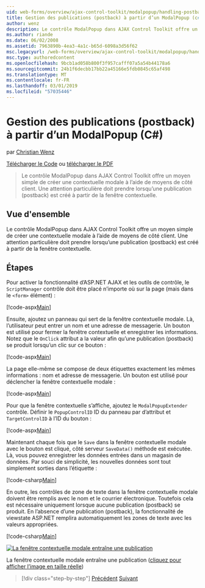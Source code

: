 ```yaml
---
uid: web-forms/overview/ajax-control-toolkit/modalpopup/handling-postbacks-from-a-modalpopup-cs
title: Gestion des publications (postback) à partir d’un ModalPopup (c#) | Microsoft Docs
author: wenz
description: Le contrôle ModalPopup dans AJAX Control Toolkit offre un moyen simple de créer une contextuelle modale à l’aide de moyens de côté client. Une attention particulière doit entreprendre lorsqu’un pos...
ms.author: riande
ms.date: 06/02/2008
ms.assetid: 7963890b-4ea3-4a1c-b65d-6098a3d56f62
msc.legacyurl: /web-forms/overview/ajax-control-toolkit/modalpopup/handling-postbacks-from-a-modalpopup-cs
msc.type: authoredcontent
ms.openlocfilehash: 9bcb1ad058b800f3f957cafff07a5a54b44178a6
ms.sourcegitcommit: 24b1f6decbb17bb22a45166e5fdb0845c65af498
ms.translationtype: MT
ms.contentlocale: fr-FR
ms.lasthandoff: 03/01/2019
ms.locfileid: "57035446"
---
```

<a name="handling-postbacks-from-a-modalpopup-c"></a>Gestion des publications (postback) à partir d’un ModalPopup (C#)
====================
par [Christian Wenz](https://github.com/wenz)

[Télécharger le Code](http://download.microsoft.com/download/2/4/0/24052038-f942-4336-905b-b60ae56f0dd5/ModalPopup3.cs.zip) ou [télécharger le PDF](http://download.microsoft.com/download/b/6/a/b6ae89ee-df69-4c87-9bfb-ad1eb2b23373/modalpopup3CS.pdf)

> Le contrôle ModalPopup dans AJAX Control Toolkit offre un moyen simple de créer une contextuelle modale à l’aide de moyens de côté client. Une attention particulière doit prendre lorsqu’une publication (postback) est créé à partir de la fenêtre contextuelle.


## <a name="overview"></a>Vue d'ensemble

Le contrôle ModalPopup dans AJAX Control Toolkit offre un moyen simple de créer une contextuelle modale à l’aide de moyens de côté client. Une attention particulière doit prendre lorsqu’une publication (postback) est créé à partir de la fenêtre contextuelle.

## <a name="steps"></a>Étapes

Pour activer la fonctionnalité d’ASP.NET AJAX et les outils de contrôle, le `ScriptManager` contrôle doit être placé n’importe où sur la page (mais dans le `<form>` élément) :

[!code-aspx[Main](handling-postbacks-from-a-modalpopup-cs/samples/sample1.aspx)]

Ensuite, ajoutez un panneau qui sert de la fenêtre contextuelle modale. Là, l’utilisateur peut entrer un nom et une adresse de messagerie. Un bouton est utilisé pour fermer la fenêtre contextuelle et enregistrer les informations. Notez que le `OnClick` attribut a la valeur afin qu’une publication (postback) se produit lorsqu’un clic sur ce bouton :

[!code-aspx[Main](handling-postbacks-from-a-modalpopup-cs/samples/sample2.aspx)]

La page elle-même se compose de deux étiquettes exactement les mêmes informations : nom et adresse de messagerie. Un bouton est utilisé pour déclencher la fenêtre contextuelle modale :

[!code-aspx[Main](handling-postbacks-from-a-modalpopup-cs/samples/sample3.aspx)]

Pour que la fenêtre contextuelle s’affiche, ajoutez le `ModalPopupExtender` contrôle. Définir le `PopupControlID` ID du panneau par d’attribut et `TargetControlID` à l’ID du bouton :

[!code-aspx[Main](handling-postbacks-from-a-modalpopup-cs/samples/sample4.aspx)]

Maintenant chaque fois que le `Save` dans la fenêtre contextuelle modale avec le bouton est cliqué, côté serveur `SaveData()` méthode est exécutée. Là, vous pouvez enregistrer les données entrées dans un magasin de données. Par souci de simplicité, les nouvelles données sont tout simplement sorties dans l’étiquette :

[!code-csharp[Main](handling-postbacks-from-a-modalpopup-cs/samples/sample5.cs)]

En outre, les contrôles de zone de texte dans la fenêtre contextuelle modale doivent être remplis avec le nom et le courrier électronique. Toutefois cela est nécessaire uniquement lorsque aucune publication (postback) se produit. En l’absence d’une publication (postback), la fonctionnalité de viewstate ASP.NET remplira automatiquement les zones de texte avec les valeurs appropriées.

[!code-csharp[Main](handling-postbacks-from-a-modalpopup-cs/samples/sample6.cs)]


[![La fenêtre contextuelle modale entraîne une publication](handling-postbacks-from-a-modalpopup-cs/_static/image2.png)](handling-postbacks-from-a-modalpopup-cs/_static/image1.png)

La fenêtre contextuelle modale entraîne une publication ([cliquez pour afficher l’image en taille réelle](handling-postbacks-from-a-modalpopup-cs/_static/image3.png))

> [!div class="step-by-step"]
> [Précédent](using-modalpopup-with-a-repeater-control-cs.md)
> [Suivant](positioning-a-modalpopup-cs.md)
